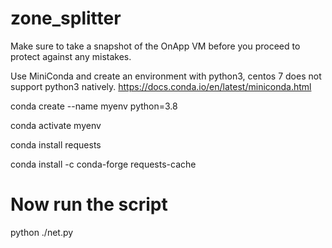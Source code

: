 # zone_splitter

Make sure to take a snapshot of the OnApp VM before you proceed to protect against any mistakes.

Use MiniConda and create an environment with python3, centos 7 does not support python3 natively.
https://docs.conda.io/en/latest/miniconda.html

conda create --name myenv python=3.8

conda activate myenv

conda install requests

conda install -c conda-forge requests-cache

# Now run the script

python ./net.py
